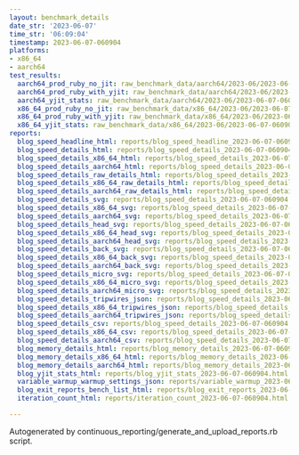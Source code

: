 ```yaml
---
layout: benchmark_details
date_str: '2023-06-07'
time_str: '06:09:04'
timestamp: 2023-06-07-060904
platforms:
- x86_64
- aarch64
test_results:
  aarch64_prod_ruby_no_jit: raw_benchmark_data/aarch64/2023-06/2023-06-07-060904_basic_benchmark_aarch64_prod_ruby_no_jit.json
  aarch64_prod_ruby_with_yjit: raw_benchmark_data/aarch64/2023-06/2023-06-07-060904_basic_benchmark_aarch64_prod_ruby_with_yjit.json
  aarch64_yjit_stats: raw_benchmark_data/aarch64/2023-06/2023-06-07-060904_basic_benchmark_aarch64_yjit_stats.json
  x86_64_prod_ruby_no_jit: raw_benchmark_data/x86_64/2023-06/2023-06-07-060904_basic_benchmark_x86_64_prod_ruby_no_jit.json
  x86_64_prod_ruby_with_yjit: raw_benchmark_data/x86_64/2023-06/2023-06-07-060904_basic_benchmark_x86_64_prod_ruby_with_yjit.json
  x86_64_yjit_stats: raw_benchmark_data/x86_64/2023-06/2023-06-07-060904_basic_benchmark_x86_64_yjit_stats.json
reports:
  blog_speed_headline_html: reports/blog_speed_headline_2023-06-07-060904.html
  blog_speed_details_html: reports/blog_speed_details_2023-06-07-060904.html
  blog_speed_details_x86_64_html: reports/blog_speed_details_2023-06-07-060904.x86_64.html
  blog_speed_details_aarch64_html: reports/blog_speed_details_2023-06-07-060904.aarch64.html
  blog_speed_details_raw_details_html: reports/blog_speed_details_2023-06-07-060904.raw_details.html
  blog_speed_details_x86_64_raw_details_html: reports/blog_speed_details_2023-06-07-060904.x86_64.raw_details.html
  blog_speed_details_aarch64_raw_details_html: reports/blog_speed_details_2023-06-07-060904.aarch64.raw_details.html
  blog_speed_details_svg: reports/blog_speed_details_2023-06-07-060904.svg
  blog_speed_details_x86_64_svg: reports/blog_speed_details_2023-06-07-060904.x86_64.svg
  blog_speed_details_aarch64_svg: reports/blog_speed_details_2023-06-07-060904.aarch64.svg
  blog_speed_details_head_svg: reports/blog_speed_details_2023-06-07-060904.head.svg
  blog_speed_details_x86_64_head_svg: reports/blog_speed_details_2023-06-07-060904.x86_64.head.svg
  blog_speed_details_aarch64_head_svg: reports/blog_speed_details_2023-06-07-060904.aarch64.head.svg
  blog_speed_details_back_svg: reports/blog_speed_details_2023-06-07-060904.back.svg
  blog_speed_details_x86_64_back_svg: reports/blog_speed_details_2023-06-07-060904.x86_64.back.svg
  blog_speed_details_aarch64_back_svg: reports/blog_speed_details_2023-06-07-060904.aarch64.back.svg
  blog_speed_details_micro_svg: reports/blog_speed_details_2023-06-07-060904.micro.svg
  blog_speed_details_x86_64_micro_svg: reports/blog_speed_details_2023-06-07-060904.x86_64.micro.svg
  blog_speed_details_aarch64_micro_svg: reports/blog_speed_details_2023-06-07-060904.aarch64.micro.svg
  blog_speed_details_tripwires_json: reports/blog_speed_details_2023-06-07-060904.tripwires.json
  blog_speed_details_x86_64_tripwires_json: reports/blog_speed_details_2023-06-07-060904.x86_64.tripwires.json
  blog_speed_details_aarch64_tripwires_json: reports/blog_speed_details_2023-06-07-060904.aarch64.tripwires.json
  blog_speed_details_csv: reports/blog_speed_details_2023-06-07-060904.csv
  blog_speed_details_x86_64_csv: reports/blog_speed_details_2023-06-07-060904.x86_64.csv
  blog_speed_details_aarch64_csv: reports/blog_speed_details_2023-06-07-060904.aarch64.csv
  blog_memory_details_html: reports/blog_memory_details_2023-06-07-060904.html
  blog_memory_details_x86_64_html: reports/blog_memory_details_2023-06-07-060904.x86_64.html
  blog_memory_details_aarch64_html: reports/blog_memory_details_2023-06-07-060904.aarch64.html
  blog_yjit_stats_html: reports/blog_yjit_stats_2023-06-07-060904.html
  variable_warmup_warmup_settings_json: reports/variable_warmup_2023-06-07-060904.warmup_settings.json
  blog_exit_reports_bench_list_html: reports/blog_exit_reports_2023-06-07-060904.bench_list.html
  iteration_count_html: reports/iteration_count_2023-06-07-060904.html

---
```

Autogenerated by continuous_reporting/generate_and_upload_reports.rb script.
